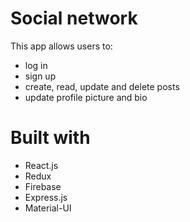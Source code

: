 # Social network

This app allows users to:

* log in
* sign up
* create, read, update and delete posts
* update profile picture and bio


# Built with

* React.js
* Redux
* Firebase
* Express.js
* Material-UI
